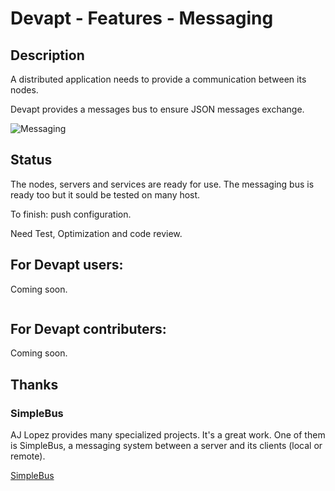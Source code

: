 # Devapt - Features - Messaging

## Description
A distributed application needs to provide a communication between its nodes.

Devapt provides a messages bus to ensure JSON messages exchange.

![Messaging](https://github.com/lucbories/Devapt/tree/master/docs/features/buses.png)



## Status
The nodes, servers and services are ready for use.
The messaging bus is ready too but it sould be tested on many host.

To finish: push configuration.

Need Test, Optimization and code review.



## For Devapt users:
Coming soon.
```
```



## For Devapt contributers:
Coming soon.



## Thanks

### SimpleBus
AJ Lopez provides many specialized projects.
It's a great work.
One of them is SimpleBus, a messaging system between a server and its clients (local or remote).

[SimpleBus](https://github.com/ajlopez/SimpleBus)
